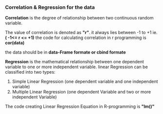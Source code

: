 ### Correlation & Regression for the data

**Correlation** is the degree of relationship between two continuous random variable.

The value of correlation is denoted as **"r"**. it always lies between -1 to +1 ie. **( -1\<= r \<= +1)** the code for calculating correlation in r programming is **cor(data)**

the data should be in **data-Frame formate or cbind formate**

**Regression** is the mathematical relationship between one dependent variable to one or more independent variable. linear Regression can be classified into two types:

1.  Simple Linear Regression (one dependent variable and one independent variable)
2.  Multiple Linear Regression (one dependent Variable and two or more independent Variable)

The code creating Linear Regression Equation in R-programming is **"lm()"**
